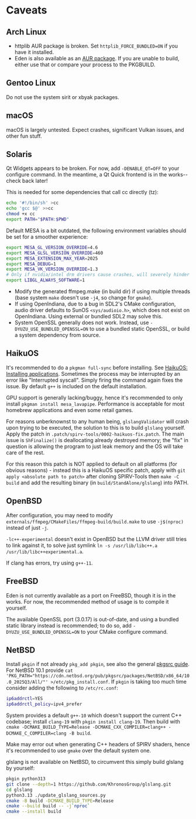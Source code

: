 # Caveats

## Arch Linux

- httplib AUR package is broken. Set `httplib_FORCE_BUNDLED=ON` if you have it installed.
- Eden is also available as an [AUR package](https://aur.archlinux.org/packages/eden-git). If you are unable to build, either use that or compare your process to the PKGBUILD.

## Gentoo Linux

Do not use the system sirit or xbyak packages.

## macOS

macOS is largely untested. Expect crashes, significant Vulkan issues, and other fun stuff.

## Solaris

Qt Widgets appears to be broken. For now, add `-DENABLE_QT=OFF` to your configure command. In the meantime, a Qt Quick frontend is in the works--check back later!

This is needed for some dependencies that call cc directly (tz):

```sh
echo '#!/bin/sh' >cc
echo 'gcc $@' >>cc
chmod +x cc
export PATH="$PATH:$PWD"
```

Default MESA is a bit outdated, the following environment variables should be set for a smoother experience:
```sh
export MESA_GL_VERSION_OVERRIDE=4.6
export MESA_GLSL_VERSION_OVERRIDE=460
export MESA_EXTENSION_MAX_YEAR=2025
export MESA_DEBUG=1
export MESA_VK_VERSION_OVERRIDE=1.3
# Only if nvidia/intel drm drivers cause crashes, will severely hinder performance
export LIBGL_ALWAYS_SOFTWARE=1
```

- Modify the generated ffmpeg.make (in build dir) if using multiple threads (base system `make` doesn't use `-j4`, so change for `gmake`).
- If using OpenIndiana, due to a bug in SDL2's CMake configuration, audio driver defaults to SunOS `<sys/audioio.h>`, which does not exist on OpenIndiana. Using external or bundled SDL2 may solve this.
- System OpenSSL generally does not work. Instead, use `-DYUZU_USE_BUNDLED_OPENSSL=ON` to use a bundled static OpenSSL, or build a system dependency from source.

## HaikuOS

It's recommended to do a `pkgman full-sync` before installing. See [HaikuOS: Installing applications](https://www.haiku-os.org/guides/daily-tasks/install-applications/). Sometimes the process may be interrupted by an error like "Interrupted syscall". Simply firing the command again fixes the issue. By default `g++` is included on the default installation.

GPU support is generally lacking/buggy, hence it's recommended to only install `pkgman install mesa_lavapipe`. Performance is acceptable for most homebrew applications and even some retail games.

For reasons unberknownst to any human being, `glslangValidator` will crash upon trying to be executed, the solution to this is to build `glslang` yourself. Apply the patch in `.patch/spirv-tools/0002-haikuos-fix.patch`. The main issue is `ShFinalize()` is deallocating already destroyed memory; the "fix" in question is allowing the program to just leak memory and the OS will take care of the rest.

For this reason this patch is NOT applied to default on all platforms (for obvious reasons) - instead this is a HaikuOS specific patch, apply with `git apply <absolute path to patch>` after cloning SPIRV-Tools then `make -C build` and add the resulting binary (in `build/StandAlone/glslang`) into PATH.

## OpenBSD

After configuration, you may need to modify `externals/ffmpeg/CMakeFiles/ffmpeg-build/build.make` to use `-j$(nproc)` instead of just `-j`.

`-lc++-experimental` doesn't exist in OpenBSD but the LLVM driver still tries to link against it, to solve just symlink `ln -s /usr/lib/libc++.a /usr/lib/libc++experimental.a`.

If clang has errors, try using `g++-11`.

## FreeBSD

Eden is not currently available as a port on FreeBSD, though it is in the works. For now, the recommended method of usage is to compile it yourself.

The available OpenSSL port (3.0.17) is out-of-date, and using a bundled static library instead is recommended; to do so, add `-DYUZU_USE_BUNDLED_OPENSSL=ON` to your CMake configure command.

## NetBSD

Install `pkgin` if not already `pkg_add pkgin`, see also the general [pkgsrc guide](https://www.netbsd.org/docs/pkgsrc/using.html). For NetBSD 10.1 provide `cat 'PKG_PATH="https://cdn.netbsd.org/pub/pkgsrc/packages/NetBSD/x86_64/10.0_2025Q3/All/"' >/etc/pkg_install.conf`. If `pkgin` is taking too much time consider adding the following to `/etc/rc.conf`:
```sh
ip6addrctl=YES
ip6addrctl_policy=ipv4_prefer
```

System provides a default `g++-10` which doesn't support the current C++ codebase; install `clang-19` with `pkgin install clang-19`. Then build with `cmake -DCMAKE_BUILD_TYPE=Release -DCMAKE_CXX_COMPILER=clang++ -DCMAKE_C_COMPILER=clang -B build`.

Make may error out when generating C++ headers of SPIRV shaders, hence it's recommended to use `gmake` over the default system one.

glslang is not available on NetBSD, to circumvent this simply build glslang by yourself:
```sh
pkgin python313
git clone --depth=1 https://github.com/KhronosGroup/glslang.git
cd glslang
python3.13 ./update_glslang_sources.py
cmake -B build -DCMAKE_BUILD_TYPE=Release
cmake --build build -- -j`nproc`
cmake --install build
```
